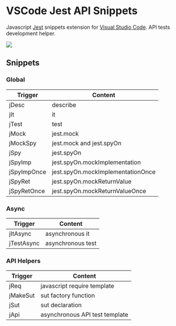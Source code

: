 # VSCode Jest API Snippets

Javascript [Jest](https://jestjs.io/) snippets extension for [Visual Studio Code](https://code.visualstudio.com/). API tests development helper.

![](https://i.ibb.co/1sD3BxJ/japi.gif)

## Snippets

### Global
| Trigger     | Content                           |
| ----------- | --------------------------------- |
| jDesc       | describe                          |
| jIt         | it                                |
| jTest       | test                              |
| jMock       | jest.mock                         |
| jMockSpy    | jest.mock and jest.spyOn          |
| jSpy        | jest.spyOn                        |
| jSpyImp     | jest.spyOn.mockImplementation     |
| jSpyImpOnce | jest.spyOn.mockImplementationOnce |
| jSpyRet     | jest.spyOn.mockReturnValue        |
| jSpyRetOnce | jest.spyOn.mockReturnValueOnce    |

### Async
| Trigger    | Content           |
| ---------- | ----------------- |
| jItAsync   | asynchronous it   |
| jTestAsync | asynchronous test |

### API Helpers
| Trigger  | Content                        |
| -------- | ------------------------------ |
| jReq     | javascript require template    |
| jMakeSut | sut factory function           |
| jSut     | sut declaration                |
| jApi     | asynchronous API test template |